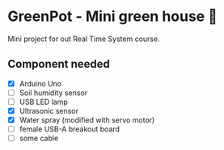 # GreenPot - Mini green house 🌱

Mini project for out Real Time System course. 

## Component needed

- [x] Arduino Uno
- [ ] Soil humidity sensor
- [ ] USB LED lamp
- [x] Ultrasonic sensor
- [x] Water spray (modified with servo motor)
- [ ] female USB-A breakout board
- [ ] some cable